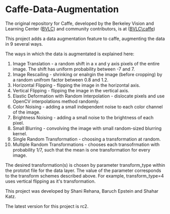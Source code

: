 # Caffe-Data-Augmentation

The original repository for Caffe, developed by the Berkeley Vision and Learning Center ([BVLC](http://bvlc.eecs.berkeley.edu)) and community contributors, is at ([BVLC\caffe](https://github.com/BVLC/caffe/tree/rc2))

This project adds a data augmentation feature to caffe, augmenting the data in 9 several ways. 

The ways in which the data is augmentated is explained here:
<ol>
<li>Image Translation - a random shift in a x and y axis pixels of the entire image. The shift has uniform probability between -7 and 7.</li>
<li>Image Rescailing - shrinking or enalrgin the image (before cropping) by a random unifrom factor between 0.8 and 1.2.</li>
<li>Horizontal Flipping - flipping the image in the horizontal axis.</li>
<li>Vertical Flipping - flipping the image in the vertical axis.</li>
<li>Elastic Deformation with Random Interpolation - dislocate pixels and use OpenCV interpolations method randomly.</li>
<li>Color Noising - adding a small independent noise to each color channel of the image.</li>
<li>Brightness Noising - adding a small noise to the brightness of each pixel.</li>
<li>Small Blurring - convolving the image with small random-sized blurring kernel.</li>
<li>Single Random Transformation - choosing a transformation at random.</li>
<li>Multiple Random Transformations - chooses each transofrmation with probability 1/7, such that the mean is one transformation for every image.</li>
</ol>
The desired transformation(s) is chosen by parameter transform_type within the prototxt file for the data layer. The value of the parameter corresponds to the transform schemes described above.
For example, transform_type=4 uses vertical flipping as it's transformation.


This project was developed by Shani Rehana, Baruch Epstein and Shahar Katz.

The latest version for this project is rc2. 
